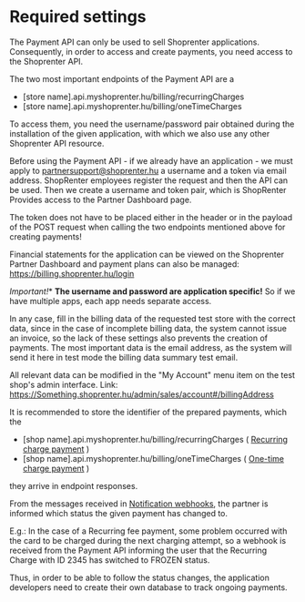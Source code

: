 # Required settings

The Payment API can only be used to sell Shoprenter applications. Consequently, in order to access and create payments, you need access to the Shoprenter API.

The two most important endpoints of the Payment API are a
- [store name].api.myshoprenter.hu/billing/recurringCharges
- [store name].api.myshoprenter.hu/billing/oneTimeCharges

To access them, you need the username/password pair obtained during the installation of the given application, with which we also use any other Shoprenter API resource.

Before using the Payment API - if we already have an application - we must apply to partnersupport@shoprenter.hu
a username and a token via email address. ShopRenter employees register the request
and then the API can be used. Then we create a username and token pair, which is ShopRenter
Provides access to the Partner Dashboard page.

The token does not have to be placed either in the header or in the payload of the POST request when calling the two endpoints mentioned above for creating payments!

Financial statements for the application can be viewed on the Shoprenter Partner Dashboard and
payment plans can also be managed: https://billing.shoprenter.hu/login

*Important!** **The username and password are application specific!**
So if we have multiple apps, each app needs separate access.

In any case, fill in the billing data of the requested test store with the correct data, since in the case of incomplete billing data, the system cannot issue an invoice, so the lack of these settings also prevents the creation of payments.
The most important data is the email address, as the system will send it here in test mode
the billing data summary test email.

All relevant data can be modified in the "My Account" menu item on the test shop's admin interface. Link: https://Something.shoprenter.hu/admin/sales/account#/billingAddress

It is recommended to store the identifier of the prepared payments, which
the
- [shop name].api.myshoprenter.hu/billing/recurringCharges ( [Recurring charge payment](../docs/recurring_charge.md) )
- [shop name].api.myshoprenter.hu/billing/oneTimeCharges ( [One-time charge payment](../docs/one_time_charge.md) )

they arrive in endpoint responses.

From the messages received in [Notification webhooks](../docs/notifications.md), the partner is informed which status the given payment has changed to.

E.g.: In the case of a Recurring fee payment, some problem occurred with the card to be charged during the next charging attempt, so a webhook is received from the Payment API informing the user that the Recurring Charge with ID 2345 has switched to FROZEN status.

Thus, in order to be able to follow the status changes, the application developers need to create their own database to track ongoing payments.
